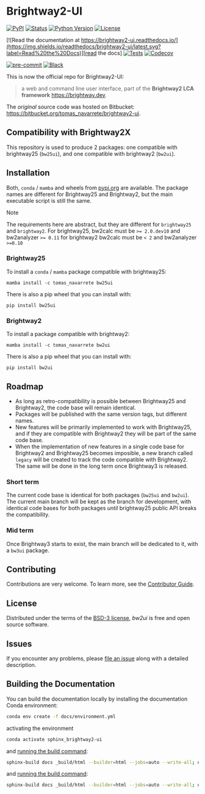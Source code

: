 # Brightway2-UI

[![PyPI](https://img.shields.io/pypi/v/bw25ui.svg)][pypi status]
[![Status](https://img.shields.io/pypi/status/bw25ui.svg)][pypi status]
[![Python Version](https://img.shields.io/pypi/pyversions/bw25ui)][pypi status]
[![License](https://img.shields.io/pypi/l/bw25ui)][license]

[![Read the documentation at https://brightway2-ui.readthedocs.io/](https://img.shields.io/readthedocs/brightway2-ui/latest.svg?label=Read%20the%20Docs)][read the docs]
[![Tests](https://github.com/brightway-lca/brightway2-ui/actions/workflows/python-test.yml/badge.svg)][tests]
[![Codecov](https://codecov.io/gh/brightway-lca/brightway2-ui/branch/main/graph/badge.svg)][codecov]

[![pre-commit](https://img.shields.io/badge/pre--commit-enabled-brightgreen?logo=pre-commit&logoColor=white)][pre-commit]
[![Black](https://img.shields.io/badge/code%20style-black-000000.svg)][black]

[pypi status]: https://pypi.org/project/bw25ui/
[read the docs]: https://brightway2-ui.readthedocs.io/
[tests]: https://github.com/brightway-lca/brightway2-ui/actions?workflow=Tests
[codecov]: https://app.codecov.io/gh/brightway-lca/brightway2-ui
[pre-commit]: https://github.com/pre-commit/pre-commit
[black]: https://github.com/psf/black

This is now the official repo for  Brightway2-UI:

> a web and command line user interface, part of the **Brightway2 LCA framework** <https://brightway.dev>.

The _original_ source code was hosted on Bitbucket: <https://bitbucket.org/tomas_navarrete/brightway2-ui>.

## Compatibility with Brightway2X

This repository is used to produce 2 packages: one compatible with brightway25 (`bw25ui`), and one compatible with brightway2 (`bw2ui`).

## Installation

Both, `conda` / `mamba` and wheels from [pypi.org](https://pypi.org) are available.
The package names are different for Brightway25 and Brightway2, but the main executable script is still the same.

> [!NOTE]
> The requirements here are abstract, but they are different for `brightway25` and `brightway2`.
> For brightway25, bw2calc must be `>= 2.0.dev10` and bw2analyzer `>= 0.11`
> for brightway2 bw2calc must be `< 2` and bw2analyzer `>=0.10`

### Brightway25

To install a `conda` / `mamba` package compatible with brightway25:

```commandline
mamba install -c tomas_navarrete bw25ui
```

There is also a pip wheel that you can install with:

```commandline
pip install bw25ui
```

### Brightway2

To install a package compatible with brightway2:

```commandline
mamba install -c tomas_navarrete bw2ui
```

There is also a pip wheel that you can install with:

```commandline
pip install bw2ui
```

## Roadmap

+ As long as retro-compatibility is possible between Brightway25 and Brightway2, the code base will remain identical.
+ Packages will be published with the same version tags, but different names.
+ New features will be primarily implemented to work with Brightway25, and if they are compatible with Brightway2 they will be part of the same code base.
+ When the implementation of new features in a single code base for Brightway2 and Brightway25 becomes imposible, a new branch called `legacy` will be created to track the code compatible with Brightway2. The same will be done in the long term once Brightway3 is released.

### Short term

The current code base is identical for both packages (`bw25ui` and `bw2ui`).
The current main branch will be kept as the branch for development, with identical code bases for both packages _until_ brightway25 public API breaks the compatibility.

### Mid term

Once Brightway3 starts to exist, the main branch will be dedicated to it, with a `bw3ui` package.


## Contributing

Contributions are very welcome.
To learn more, see the [Contributor Guide][Contributor Guide].

## License

Distributed under the terms of the [BSD-3 license][License],
_bw2ui_ is free and open source software.

## Issues

If you encounter any problems,
please [file an issue][Issue Tracker] along with a detailed description.


<!-- github-only -->

[command-line reference]: https://brightway2-ui.readthedocs.io/en/latest/usage.html
[License]: https://github.com/brightway-lca/brightway2-ui/blob/main/LICENSE
[Contributor Guide]: https://github.com/brightway-lca/brightway2-ui/blob/main/CONTRIBUTING.md
[Issue Tracker]: https://github.com/brightway-lca/brightway2-ui/issues


## Building the Documentation

You can build the documentation locally by installing the documentation Conda environment:

```bash
conda env create -f docs/environment.yml
```

activating the environment

```bash
conda activate sphinx_brightway2-ui
```

and [running the build command](https://www.sphinx-doc.org/en/master/man/sphinx-build.html#sphinx-build):

```bash
sphinx-build docs _build/html --builder=html --jobs=auto --write-all; open _build/html/index.html
```

and [running the build command](https://www.sphinx-doc.org/en/master/man/sphinx-build.html#sphinx-build):

```bash
sphinx-build docs _build/html --builder=html --jobs=auto --write-all; open _build/html/index.html
```
